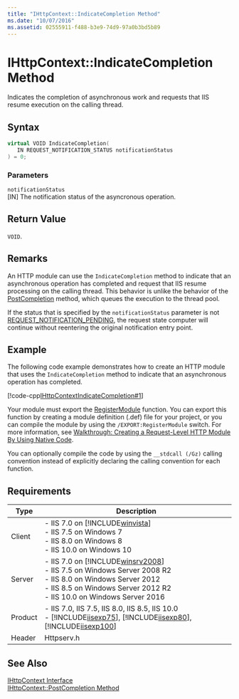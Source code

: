 ```yaml
---
title: "IHttpContext::IndicateCompletion Method"
ms.date: "10/07/2016"
ms.assetid: 02555911-f488-b3e9-74d9-97a0b3bd5b89
---
```

# IHttpContext::IndicateCompletion Method
Indicates the completion of asynchronous work and requests that IIS resume execution on the calling thread.  
  
## Syntax  
  
```cpp  
virtual VOID IndicateCompletion(  
   IN REQUEST_NOTIFICATION_STATUS notificationStatus  
) = 0;  
```  
  
### Parameters  
 `notificationStatus`  
 [IN] The notification status of the asyncronous operation.  
  
## Return Value  
 `VOID`.  
  
## Remarks  
 An HTTP module can use the `IndicateCompletion` method to indicate that an asynchronous operation has completed and request that IIS resume processing on the calling thread. This behavior is unlike the behavior of the [PostCompletion](../../web-development-reference/native-code-api-reference/ihttpcontext-postcompletion-method.md) method, which queues the execution to the thread pool.  
  
 If the status that is specified by the `notificationStatus` parameter is not [REQUEST_NOTIFICATION_PENDING](../../web-development-reference/native-code-api-reference/request-notification-status-enumeration.md), the request state computer will continue without reentering the original notification entry point.  
  
## Example  
 The following code example demonstrates how to create an HTTP module that uses the `IndicateCompletion` method to indicate that an asynchronous operation has completed.  
  
 [!code-cpp[IHttpContextIndicateCompletion#1](../../../samples/snippets/cpp/VS_Snippets_IIS/IIS7/IHttpContextIndicateCompletion/cpp/IHttpContextIndicateCompletion.cpp#1)]  
  
 Your module must export the [RegisterModule](../../web-development-reference/native-code-api-reference/pfn-registermodule-function.md) function. You can export this function by creating a module definition (.def) file for your project, or you can compile the module by using the `/EXPORT:RegisterModule` switch. For more information, see [Walkthrough: Creating a Request-Level HTTP Module By Using Native Code](../../web-development-reference/native-code-development-overview/walkthrough-creating-a-request-level-http-module-by-using-native-code.md).  
  
 You can optionally compile the code by using the `__stdcall (/Gz)` calling convention instead of explicitly declaring the calling convention for each function.  
  
## Requirements  
  
|Type|Description|  
|----------|-----------------|  
|Client|-   IIS 7.0 on [!INCLUDE[winvista](../../wmi-provider/includes/winvista-md.md)]<br />-   IIS 7.5 on Windows 7<br />-   IIS 8.0 on Windows 8<br />-   IIS 10.0 on Windows 10|  
|Server|-   IIS 7.0 on [!INCLUDE[winsrv2008](../../wmi-provider/includes/winsrv2008-md.md)]<br />-   IIS 7.5 on Windows Server 2008 R2<br />-   IIS 8.0 on Windows Server 2012<br />-   IIS 8.5 on Windows Server 2012 R2<br />-   IIS 10.0 on Windows Server 2016|  
|Product|-   IIS 7.0, IIS 7.5, IIS 8.0, IIS 8.5, IIS 10.0<br />-   [!INCLUDE[iisexp75](../../web-development-reference/native-code-api-reference/includes/iisexp75-md.md)], [!INCLUDE[iisexp80](../../web-development-reference/native-code-api-reference/includes/iisexp80-md.md)], [!INCLUDE[iisexp100](../../web-development-reference/native-code-api-reference/includes/iisexp100-md.md)]|  
|Header|Httpserv.h|  
  
## See Also  
 [IHttpContext Interface](../../web-development-reference/native-code-api-reference/ihttpcontext-interface.md)   
 [IHttpContext::PostCompletion Method](../../web-development-reference/native-code-api-reference/ihttpcontext-postcompletion-method.md)
